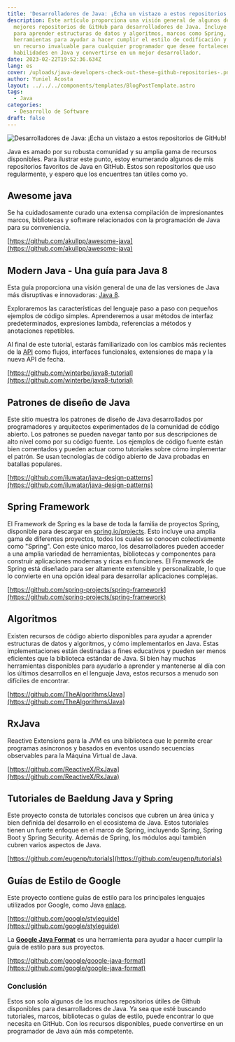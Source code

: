 ```yaml
---
title: 'Desarrolladores de Java: ¡Echa un vistazo a estos repositorios de GitHub!'
description: Este artículo proporciona una visión general de algunos de los
  mejores repositorios de GitHub para desarrolladores de Java. Incluye recursos
  para aprender estructuras de datos y algoritmos, marcos como Spring,
  herramientas para ayudar a hacer cumplir el estilo de codificación y más. Es
  un recurso invaluable para cualquier programador que desee fortalecer sus
  habilidades en Java y convertirse en un mejor desarrollador.
date: 2023-02-22T19:52:36.634Z
lang: es
cover: /uploads/java-developers-check-out-these-github-repositories-.png
author: Yuniel Acosta
layout: ../../../components/templates/BlogPostTemplate.astro
tags:
  - Java
categories:
  - Desarrollo de Software
draft: false
---
```


![Desarrolladores de Java: ¡Echa un vistazo a estos repositorios de GitHub!](/uploads/java-developers-check-out-these-github-repositories-.png 'Desarrolladores de Java: ¡Echa un vistazo a estos repositorios de GitHub!')

Java es amado por su robusta comunidad y su amplia gama de recursos disponibles. Para ilustrar este punto, estoy enumerando algunos de mis repositorios favoritos de Java en GitHub. Estos son repositorios que uso regularmente, y espero que los encuentres tan útiles como yo.

## Awesome java

Se ha cuidadosamente curado una extensa compilación de impresionantes marcos, bibliotecas y software relacionados con la programación de Java para su conveniencia.

[https://github.com/akullpp/awesome-java](https://github.com/akullpp/awesome-java)

## Modern Java - Una guía para Java 8

Esta guía proporciona una visión general de una de las versiones de Java más disruptivas e innovadoras: [Java 8](https://www.oracle.com/java/technologies/javase/javase8-archive-downloads.html).

Exploraremos las características del lenguaje paso a paso con pequeños ejemplos de código simples. Aprenderemos a usar métodos de interfaz predeterminados, expresiones lambda, referencias a métodos y anotaciones repetibles.

Al final de este tutorial, estarás familiarizado con los cambios más recientes de la [API](https://docs.oracle.com/javase/8/docs/api/) como flujos, interfaces funcionales, extensiones de mapa y la nueva API de fecha.

[https://github.com/winterbe/java8-tutorial](https://github.com/winterbe/java8-tutorial)

## Patrones de diseño de Java

Este sitio muestra los patrones de diseño de Java desarrollados por programadores y arquitectos experimentados de la comunidad de código abierto. Los patrones se pueden navegar tanto por sus descripciones de alto nivel como por su código fuente. Los ejemplos de código fuente están bien comentados y pueden actuar como tutoriales sobre cómo implementar el patrón. Se usan tecnologías de código abierto de Java probadas en batallas populares.

[https://github.com/iluwatar/java-design-patterns](https://github.com/iluwatar/java-design-patterns)

## Spring Framework

El Framework de Spring es la base de toda la familia de proyectos Spring, disponible para descargar en [spring.io/projects](https://spring.io/projects). Esto incluye una amplia gama de diferentes proyectos, todos los cuales se conocen colectivamente como "Spring". Con este único marco, los desarrolladores pueden acceder a una amplia variedad de herramientas, bibliotecas y componentes para construir aplicaciones modernas y ricas en funciones. El Framework de Spring está diseñado para ser altamente extensible y personalizable, lo que lo convierte en una opción ideal para desarrollar aplicaciones complejas.

[https://github.com/spring-projects/spring-framework](https://github.com/spring-projects/spring-framework)

## Algoritmos

Existen recursos de código abierto disponibles para ayudar a aprender estructuras de datos y algoritmos, y cómo implementarlos en Java. Estas implementaciones están destinadas a fines educativos y pueden ser menos eficientes que la biblioteca estándar de Java. Si bien hay muchas herramientas disponibles para ayudarlo a aprender y mantenerse al día con los últimos desarrollos en el lenguaje Java, estos recursos a menudo son difíciles de encontrar.

[https://github.com/TheAlgorithms/Java](https://github.com/TheAlgorithms/Java)

## RxJava

Reactive Extensions para la JVM es una biblioteca que le permite crear programas asíncronos y basados en eventos usando secuencias observables para la Máquina Virtual de Java.

[https://github.com/ReactiveX/RxJava](https://github.com/ReactiveX/RxJava)

## Tutoriales de Baeldung Java y Spring

Este proyecto consta de tutoriales concisos que cubren un área única y bien definida del desarrollo en el ecosistema de Java. Estos tutoriales tienen un fuerte enfoque en el marco de Spring, incluyendo Spring, Spring Boot y Spring Security. Además de Spring, los módulos aquí también cubren varios aspectos de Java.

[https://github.com/eugenp/tutorials](https://github.com/eugenp/tutorials)

## Guías de Estilo de Google

Este proyecto contiene guías de estilo para los principales lenguajes utilizados por Google, como Java [enlace](https://google.github.io/styleguide/javaguide.html).

[https://github.com/google/styleguide](https://github.com/google/styleguide)

La **[Google Java Format](https://github.com/google/google-java-format)** es una herramienta para ayudar a hacer cumplir la guía de estilo para sus proyectos.

[https://github.com/google/google-java-format](https://github.com/google/google-java-format)

### **Conclusión**

Estos son solo algunos de los muchos repositorios útiles de Github disponibles para desarrolladores de Java. Ya sea que esté buscando tutoriales, marcos, bibliotecas o guías de estilo, puede encontrar lo que necesita en GitHub. Con los recursos disponibles, puede convertirse en un programador de Java aún más competente.
